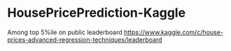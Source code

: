 # HousePricePrediction-Kaggle
Among top  5%ile on public leaderboard
https://www.kaggle.com/c/house-prices-advanced-regression-techniques/leaderboard
